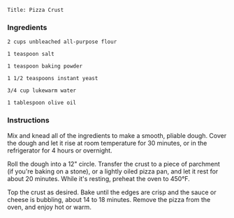 ~~~ recipe-info
Title: Pizza Crust
~~~

### Ingredients

~~~ recipe-ingredients
2 cups unbleached all-purpose flour

1 teaspoon salt

1 teaspoon baking powder

1 1/2 teaspoons instant yeast

3/4 cup lukewarm water

1 tablespoon olive oil
~~~


### Instructions

Mix and knead all of the ingredients to make a smooth, pliable dough. Cover the dough and let it rise at room
temperature for 30 minutes, or in the refrigerator for 4 hours or overnight.

Roll the dough into a 12" circle. Transfer the crust to a piece of parchment (if you're baking on a stone), or a lightly
oiled pizza pan, and let it rest for about 20 minutes. While it's resting, preheat the oven to 450°F.

Top the crust as desired. Bake until the edges are crisp and the sauce or cheese is bubbling, about 14 to 18 minutes.
Remove the pizza from the oven, and enjoy hot or warm.
